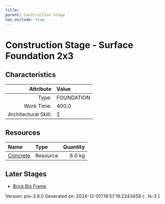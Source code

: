 ```yaml
---
title: 
parent: Construction Stage
nav_exclude: true
---
```

# Construction Stage - Surface Foundation 2x3


## Characteristics

| Attribute      | Value |
|--------:|:------|
|Type:|FOUNDATION|
|Work Time:|400.0|
|Architectural Skill:|1|

## Resources

| Name | Type | Quantity |
|:-----|:-----|-----:|
|[Concrete](../resource/concrete.html)|Resource|6.0 kg|

## Later Stages
- [Brick Bin Frame](../construction/brick-bin-frame.html)


Version: pre-3.9.0 Generated on: 2024-12-01T19:57:19.2243459
{: .fs-3 }